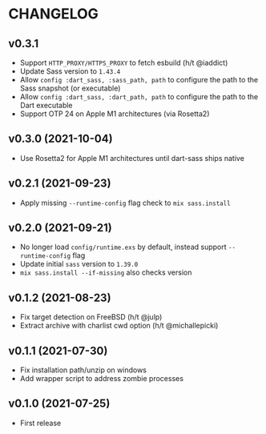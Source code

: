 # CHANGELOG

## v0.3.1

  * Support `HTTP_PROXY/HTTPS_PROXY` to fetch esbuild (h/t @iaddict)
  * Update Sass version to `1.43.4`
  * Allow `config :dart_sass, :sass_path, path` to configure the path to the Sass snapshot (or executable)
  * Allow `config :dart_sass, :dart_path, path` to configure the path to the Dart executable
  * Support OTP 24 on Apple M1 architectures (via Rosetta2)

## v0.3.0 (2021-10-04)

  * Use Rosetta2 for Apple M1 architectures until dart-sass ships native
## v0.2.1 (2021-09-23)

  * Apply missing `--runtime-config` flag check to `mix sass.install`

## v0.2.0 (2021-09-21)

  * No longer load `config/runtime.exs` by default, instead support `--runtime-config` flag
  * Update initial `sass` version to `1.39.0`
  * `mix sass.install --if-missing` also checks version

## v0.1.2 (2021-08-23)

  * Fix target detection on FreeBSD (h/t @julp)
  * Extract archive with charlist cwd option (h/t @michallepicki)

## v0.1.1 (2021-07-30)

  * Fix installation path/unzip on windows
  * Add wrapper script to address zombie processes

## v0.1.0 (2021-07-25)

  * First release
